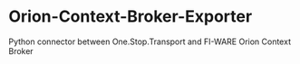 Orion-Context-Broker-Exporter
=============================

Python connector between One.Stop.Transport and FI-WARE Orion Context Broker
